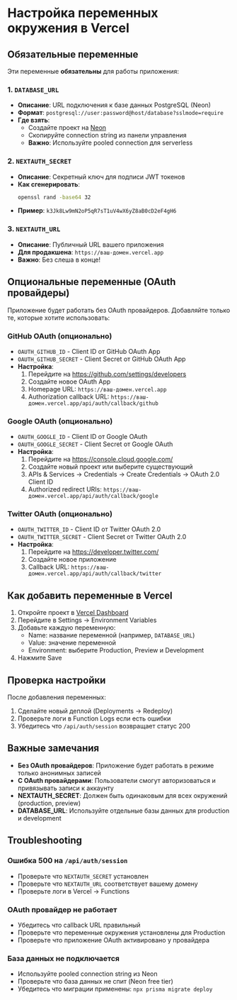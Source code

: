 # Настройка переменных окружения в Vercel

## Обязательные переменные

Эти переменные **обязательны** для работы приложения:

### 1. `DATABASE_URL`
- **Описание**: URL подключения к базе данных PostgreSQL (Neon)
- **Формат**: `postgresql://user:password@host/database?sslmode=require`
- **Где взять**: 
  - Создайте проект на [Neon](https://neon.tech)
  - Скопируйте connection string из панели управления
  - **Важно**: Используйте pooled connection для serverless

### 2. `NEXTAUTH_SECRET`
- **Описание**: Секретный ключ для подписи JWT токенов
- **Как сгенерировать**: 
  ```bash
  openssl rand -base64 32
  ```
- **Пример**: `k3Jk8Lw9mN2oP5qR7sT1uV4wX6yZ8aB0cD2eF4gH6`

### 3. `NEXTAUTH_URL`
- **Описание**: Публичный URL вашего приложения
- **Для продакшена**: `https://ваш-домен.vercel.app`
- **Важно**: Без слеша в конце!

## Опциональные переменные (OAuth провайдеры)

Приложение будет работать без OAuth провайдеров. Добавляйте только те, которые хотите использовать:

### GitHub OAuth (опционально)
- `OAUTH_GITHUB_ID` - Client ID от GitHub OAuth App
- `OAUTH_GITHUB_SECRET` - Client Secret от GitHub OAuth App
- **Настройка**:
  1. Перейдите на https://github.com/settings/developers
  2. Создайте новое OAuth App
  3. Homepage URL: `https://ваш-домен.vercel.app`
  4. Authorization callback URL: `https://ваш-домен.vercel.app/api/auth/callback/github`

### Google OAuth (опционально)
- `OAUTH_GOOGLE_ID` - Client ID от Google OAuth
- `OAUTH_GOOGLE_SECRET` - Client Secret от Google OAuth
- **Настройка**:
  1. Перейдите на https://console.cloud.google.com/
  2. Создайте новый проект или выберите существующий
  3. APIs & Services → Credentials → Create Credentials → OAuth 2.0 Client ID
  4. Authorized redirect URIs: `https://ваш-домен.vercel.app/api/auth/callback/google`

### Twitter OAuth (опционально)
- `OAUTH_TWITTER_ID` - Client ID от Twitter OAuth 2.0
- `OAUTH_TWITTER_SECRET` - Client Secret от Twitter OAuth 2.0
- **Настройка**:
  1. Перейдите на https://developer.twitter.com/
  2. Создайте новое приложение
  3. Callback URL: `https://ваш-домен.vercel.app/api/auth/callback/twitter`

## Как добавить переменные в Vercel

1. Откройте проект в [Vercel Dashboard](https://vercel.com/dashboard)
2. Перейдите в Settings → Environment Variables
3. Добавьте каждую переменную:
   - Name: название переменной (например, `DATABASE_URL`)
   - Value: значение переменной
   - Environment: выберите Production, Preview и Development
4. Нажмите Save

## Проверка настройки

После добавления переменных:
1. Сделайте новый деплой (Deployments → Redeploy)
2. Проверьте логи в Function Logs если есть ошибки
3. Убедитесь что `/api/auth/session` возвращает статус 200

## Важные замечания

- **Без OAuth провайдеров**: Приложение будет работать в режиме только анонимных записей
- **С OAuth провайдерами**: Пользователи смогут авторизоваться и привязывать записи к аккаунту
- **NEXTAUTH_SECRET**: Должен быть одинаковым для всех окружений (production, preview)
- **DATABASE_URL**: Используйте отдельные базы данных для production и development

## Troubleshooting

### Ошибка 500 на `/api/auth/session`
- Проверьте что `NEXTAUTH_SECRET` установлен
- Проверьте что `NEXTAUTH_URL` соответствует вашему домену
- Проверьте логи в Vercel → Functions

### OAuth провайдер не работает
- Убедитесь что callback URL правильный
- Проверьте что переменные окружения установлены для Production
- Проверьте что приложение OAuth активировано у провайдера

### База данных не подключается
- Используйте pooled connection string из Neon
- Проверьте что база данных не спит (Neon free tier)
- Убедитесь что миграции применены: `npx prisma migrate deploy`